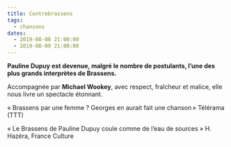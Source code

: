 ```yaml
---
title: Contrebrassens
tags: 
  - chansons
dates:
  - 2019-08-08 21:00:00
  - 2019-08-09 21:00:00
---
```


**Pauline Dupuy est devenue, malgré le nombre de postulants, l’une des plus grands interprètes de Brassens.**

Accompagnée par **Michael Wookey**, avec respect, fraîcheur et malice, elle nous livre un spectacle étonnant.


<quote>« Brassens par une femme ? Georges en aurait fait une chanson » Télérama  (TTT)</quote>


<quote>« Le Brassens de Pauline Dupuy coule comme de l’eau de sources » H. Hazéra, France Culture</quote>


